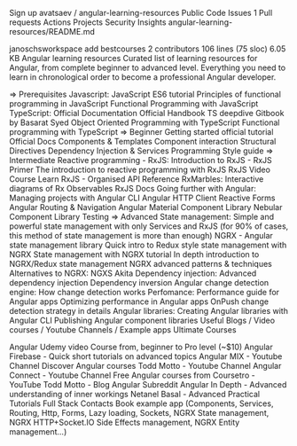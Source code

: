 
Sign up
avatsaev
/
angular-learning-resources
Public
Code
Issues
1
Pull requests
Actions
Projects
Security
Insights
angular-learning-resources/README.md

janoschsworkspace add bestcourses
 2 contributors
106 lines (75 sloc)  6.05 KB
Angular learning resources
Curated list of learning resources for Angular, from complete beginner to advanced level. Everything you need to learn in chronological order to become a professional Angular developer.

⇒ Prerequisites
Javascript:
JavaScript ES6 tutorial
Principles of functional programming in JavaScript
Functional Programming with JavaScript
TypeScript:
Official Documentation
Official Handbook
TS deepdive Gitbook by Basarat Syed
Object Oriented Programming with TypeScript
Functional programming with TypeScript
⇒ Beginner
Getting started official tutorial
Official Docs
Components & Templates
Component interaction
Structural Directives
Dependency Injection & Services
Programming Style guide
⇒ Intermediate
Reactive programming - RxJS:
Introduction to RxJS - RxJS Primer
The introduction to reactive programming with RxJS
RxJS Video Course
Learn RxJS - Organised API Reference
RxMarbles: Interactive diagrams of Rx Observables
RxJS Docs
Going further with Angular:
Managing projects with Angular CLI
Angular HTTP Client
Reactive Forms
Angular Routing & Navigation
Angular Material Component Library
Nebular Component Library
Testing
⇒ Advanced
State management:
Simple and powerful state management with only Services and RxJS (for 90% of cases, this method of state management is more than enough)
NGRX - Angular state management library
Quick intro to Redux style state management with NGRX
State management with NGRX tutorial
In depth introduction to NGRX/Redux state management
NGRX advanced patterns & techniques
Alternatives to NGRX:
NGXS
Akita
Dependency injection:
Advanced dependency injection
Dependency inversion
Angular change detection engine:
How change detection works
Perfomance:
Performance guide for Angular apps
Optimizing performance in Angular apps
OnPush change detection strategy in details
Angular libraries:
Creating Angular libraries with Angular CLI
Publishing Angular component libraries
Useful Blogs / Video courses / Youtube Channels / Example apps
Ultimate Courses

Angular Udemy video Course from, beginner to Pro level (~$10)
Angular Firebase - Quick short tutorials on advanced topics
Angular MIX - Youtube Channel
Discover Angular courses
Todd Motto - Youtube Channel
Angular Connect - Youtube Channel
Free Angular courses from Coursetro - YouTube
Todd Motto - Blog
Angular Subreddit
Angular In Depth - Advanced understanding of inner workings
Netanel Basal - Advanced Practical Tutorials
Full Stack Contacts Book example app (Components, Services, Routing, Http, Forms, Lazy loading, Sockets, NGRX State management, NGRX HTTP+Socket.IO Side Effects management, NGRX Entity management...)
